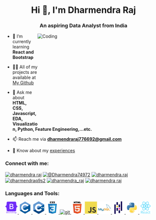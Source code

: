 <h1 align="center">Hi 👋, I'm Dharmendra Raj</h1>
<h3 align="center">An aspiring Data Analyst from India</h3>
<img align="right" alt="Coding" width="400" height="300" src="https://media.giphy.com/media/RbDKaczqWovIugyJmW/giphy.gif">

- 🌱 I’m currently learning **React and Bootstrap**

- 👨‍💻 All of my projects are available at [My Github](https://github.com/Dharmendra123rj)

- 💬 Ask me about **HTML, CSS, Javascript, EDA, Visualization, Python, Feature Engineering,...etc.**

- 📫 Reach me via **dharmendraraj776692@gmail.com**

- 📄 Know about my [experiences](https://drive.google.com/file/d/1-NYM8DdBFUAKOZjVPGyA7cTRdsEeVTbE/view?usp=drivesdk )

<h3 align="left">Connect with me:</h3>
<p align="left">
<a href="https://www.linkedin.com/in/dharmendra-raj-669304220/" target="blank"><img align="center" src="https://raw.githubusercontent.com/rahuldkjain/github-profile-readme-generator/master/src/images/icons/Social/linked-in-alt.svg" alt="dharmendra raj" height="30" width="40" /></a>
<a href="https://twitter.com/Dharmendra74972" target="blank"><img align="center" src="https://raw.githubusercontent.com/rahuldkjain/github-profile-readme-generator/master/src/images/icons/Social/twitter.svg" alt="@Dharmendra74972" height="30" width="40" /></a>
<!--<a href="https://kaggle.com/hemant shankar" target="blank"><img align="center" src="https://raw.githubusercontent.com/rahuldkjain/github-profile-readme-generator/master/src/images/icons/Social/kaggle.svg" alt="hemant shankar" height="30" width="40" /></a> -->
<a href="https://instagram.com/dharmendra_raj_9999?igshid=ZGUzMzM3NWJiOQ==/" target="blank"><img align="center" src="https://raw.githubusercontent.com/rahuldkjain/github-profile-readme-generator/master/src/images/icons/Social/instagram.svg" alt="dharmendra.raj" height="30" width="40" /></a>
<!--<a href="https://www.hackerrank.com/hemant shankar" target="blank"><img align="center" src="https://raw.githubusercontent.com/rahuldkjain/github-profile-readme-generator/master/src/images/icons/Social/hackerrank.svg" alt="hemant shankar" height="30" width="40" /></a> -->
<!--<a href="https://www.hackerearth.com/@hemantshankar951" target="blank"><img align="center" src="https://raw.githubusercontent.com/rahuldkjain/github-profile-readme-generator/master/src/images/icons/Social/hackerearth.svg" alt="@hemantshankar951" height="30" width="40" /></a> -->
<a href="https://auth.geeksforgeeks.org/user/dharmendraq9s2/practice" target="blank"><img align="center" src="https://raw.githubusercontent.com/rahuldkjain/github-profile-readme-generator/master/src/images/icons/Social/geeks-for-geeks.svg" alt="dharmendraq9s2" height="30" width="40" /></a>
<a href="https://leetcode.com/Dharmendra_raj/" target="blank"><img align="center" src="https://raw.githubusercontent.com/rahuldkjain/github-profile-readme-generator/master/src/images/icons/Social/leet-code.svg" alt="dharmendra_raj" height="30" width="40" /></a>
<a href="https://www.facebook.com/dharmendra.raj.39566?mibextid=ZbWKwL" target="blank"><img align="center" src="https://raw.githubusercontent.com/rahuldkjain/github-profile-readme-generator/master/src/images/icons/Social/facebook.svg" alt="dharmendra raj" height="30" width="40" /></a>
</p>

<h3 align="left">Languages and Tools:</h3>
<p align="left"> <a href="https://getbootstrap.com" target="_blank" rel="noreferrer"> <img src="https://raw.githubusercontent.com/devicons/devicon/master/icons/bootstrap/bootstrap-plain-wordmark.svg" alt="bootstrap" width="40" height="40"/> </a> <a href="https://www.cprogramming.com/" target="_blank" rel="noreferrer"> <img src="https://raw.githubusercontent.com/devicons/devicon/master/icons/c/c-original.svg" alt="c" width="40" height="40"/> </a> <a href="https://www.w3schools.com/cpp/" target="_blank" rel="noreferrer"> <img src="https://raw.githubusercontent.com/devicons/devicon/master/icons/cplusplus/cplusplus-original.svg" alt="cplusplus" width="40" height="40"/> </a> <a href="https://www.w3schools.com/css/" target="_blank" rel="noreferrer"> <img src="https://raw.githubusercontent.com/devicons/devicon/master/icons/css3/css3-original-wordmark.svg" alt="css3" width="40" height="40"/> </a> <a href="https://git-scm.com/" target="_blank" rel="noreferrer"> <img src="https://www.vectorlogo.zone/logos/git-scm/git-scm-icon.svg" alt="git" width="40" height="40"/> </a> <a href="https://www.w3.org/html/" target="_blank" rel="noreferrer"> <img src="https://raw.githubusercontent.com/devicons/devicon/master/icons/html5/html5-original-wordmark.svg" alt="html5" width="40" height="40"/> </a> <a href="https://developer.mozilla.org/en-US/docs/Web/JavaScript" target="_blank" rel="noreferrer"> <img src="https://raw.githubusercontent.com/devicons/devicon/master/icons/javascript/javascript-original.svg" alt="javascript" width="40" height="40"/> </a> <a href="https://www.mysql.com/" target="_blank" rel="noreferrer"> <img src="https://raw.githubusercontent.com/devicons/devicon/master/icons/mysql/mysql-original-wordmark.svg" alt="mysql" width="40" height="40"/> </a> <a href="https://pandas.pydata.org/" target="_blank" rel="noreferrer"> <img src="https://raw.githubusercontent.com/devicons/devicon/2ae2a900d2f041da66e950e4d48052658d850630/icons/pandas/pandas-original.svg" alt="pandas" width="40" height="40"/> </a> <a href="https://www.python.org" target="_blank" rel="noreferrer"> <img src="https://raw.githubusercontent.com/devicons/devicon/master/icons/python/python-original.svg" alt="python" width="40" height="40"/> </a> <a href="https://reactjs.org/" target="_blank" rel="noreferrer"> <img src="https://raw.githubusercontent.com/devicons/devicon/master/icons/react/react-original-wordmark.svg" alt="react" width="40" height="40"/> </a> <!--<a href="https://scikit-learn.org/" target="_blank" rel="noreferrer"> <img src="https://upload.wikimedia.org/wikipedia/commons/0/05/Scikit_learn_logo_small.svg" alt="scikit_learn" width="40" height="40"/> </a>--> <!--<a href="https://seaborn.pydata.org/" target="_blank" rel="noreferrer"> <img src="https://seaborn.pydata.org/_images/logo-mark-lightbg.svg" alt="seaborn" width="40" height="40"/> </a> </p>-->

<!-- <p><img align="left" src="https://github-readme-stats.vercel.app/api/top-langs?username=hemantshankar&show_icons=true&locale=en&layout=compact" alt="hemantshankar" /></p> -->

<!-- <p>&nbsp;<img align="center" src="https://github-readme-stats.vercel.app/api?username=hemantshankar&show_icons=true&locale=en" alt="hemantshankar" /></p> -->

